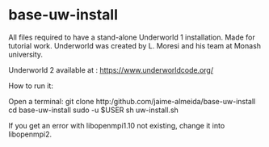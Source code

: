 # base-uw-install
All files required to have a stand-alone Underworld 1 installation. Made for tutorial work. Underworld was created by L. Moresi and his team at Monash university. 

Underworld 2 available at :
https://www.underworldcode.org/


How to run it:

Open a terminal:
git clone http:/github.com/jaime-almeida/base-uw-install
cd base-uw-install
sudo -u $USER sh uw-install.sh

If you get an error with libopenmpi1.10 not existing, change it into libopenmpi2.
